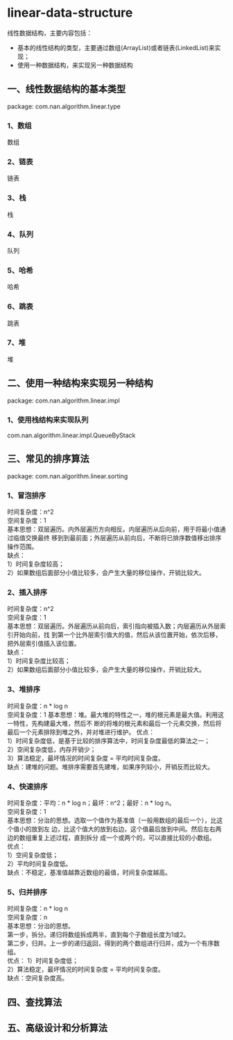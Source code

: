# linear-data-structure
线性数据结构，主要内容包括：  
* 基本的线性结构的类型，主要通过数组(ArrayList)或者链表(LinkedList)来实现；
* 使用一种数据结构，来实现另一种数据结构

## 一、线性数据结构的基本类型
package: com.nan.algorithm.linear.type
### 1、数组
数组
### 2、链表
链表
### 3、栈
栈
### 4、队列
队列
### 5、哈希
哈希
### 6、跳表
跳表
### 7、堆
堆
## 二、使用一种结构来实现另一种结构
package: com.nan.algorithm.linear.impl
### 1、使用栈结构来实现队列
com.nan.algorithm.linear.impl.QueueByStack
## 三、常见的排序算法
package: com.nan.algorithm.linear.sorting
### 1、冒泡排序
时间复杂度：n^2  
空间复杂度：1  
基本思想：双层遍历。内外层遍历方向相反。内层遍历从后向前，用于将最小值通过临值交换最终
移到到最前面；外层遍历从前向后，不断将已排序数值移出排序操作范围。  
缺点：  
1）时间复杂度较高；  
2）如果数组后面部分小值比较多，会产生大量的移位操作，开销比较大。
### 2、插入排序
时间复杂度：n^2  
空间复杂度：1  
基本思想：双层遍历。外层遍历从前向后，索引指向被插入数；内层遍历从外层索引开始向前，找
到第一个比外层索引值大的值，然后从该位置开始，依次后移，把外层索引值插入该位置。  
缺点：  
1）时间复杂度比较高；  
2）如果数组后面部分小值比较多，会产生大量的移位操作，开销比较大。  
### 3、堆排序
时间复杂度：n * log n  
空间复杂度：1 
基本思想：堆。最大堆的特性之一，堆的根元素是最大值。利用这一特性，先构建最大堆，然后不
断的将堆的根元素和最后一个元素交换，然后将最后一个元素排除到堆之外，并对堆进行维护。
优点：  
1）时间复杂度低，是基于比较的排序算法中，时间复杂度最低的算法之一；  
2）空间复杂度低，内存开销少；  
3）算法稳定，最坏情况的时间复杂度 = 平均时间复杂度。  
缺点：建堆的问题。堆排序需要首先建堆，如果序列较小，开销反而比较大。  
### 4、快速排序
时间复杂度：平均：n * log n；最坏：n^2；最好：n * log n。  
空间复杂度：1  
基本思想：分治的思想。选取一个值作为基准值（一般用数组的最后一个），比这个值小的放到左
边，比这个值大的放到右边，这个值最后放到中间。然后左右两边的数组重复上述过程，直到拆分
成一个或两个的，可以直接比较的小数组。  
优点：  
1）空间复杂度低；  
2）平均时间复杂度低。  
缺点：不稳定，基准值越靠近数组的最值，时间复杂度越高。
### 5、归并排序
时间复杂度：n * log n  
空间复杂度：n  
基本思想：分治的思想。  
第一步，拆分。递归将数组拆成两半，直到每个子数组长度为1或2。  
第二步，归并。上一步的递归返回，得到的两个数组进行归并，成为一个有序数组。  
优点：
1）时间复杂度低；  
2）算法稳定，最坏情况的时间复杂度 = 平均时间复杂度。   
缺点：空间复杂度高。  
## 四、查找算法

## 五、高级设计和分析算法
